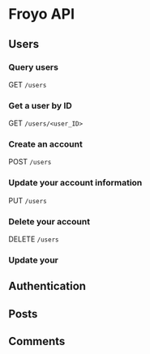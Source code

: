 # Froyo API
## Users
### Query users
GET `/users`
### Get a user by ID
GET `/users/<user_ID>`
### Create an account
POST `/users`
### Update your account information
PUT `/users`
### Delete your account
DELETE `/users`

### Update your 
## Authentication
## Posts
## Comments
